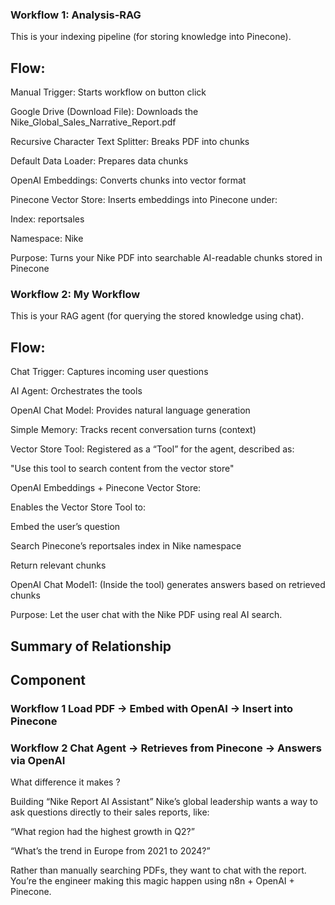 ### Workflow 1: Analysis-RAG
This is your indexing pipeline (for storing knowledge into Pinecone).


## Flow:
Manual Trigger: Starts workflow on button click

Google Drive (Download File): Downloads the Nike_Global_Sales_Narrative_Report.pdf

Recursive Character Text Splitter: Breaks PDF into chunks

Default Data Loader: Prepares data chunks

OpenAI Embeddings: Converts chunks into vector format

Pinecone Vector Store: Inserts embeddings into Pinecone under:

Index: reportsales

Namespace: Nike

Purpose: Turns your Nike PDF into searchable AI-readable chunks stored in Pinecone



### Workflow 2: My Workflow
This is your RAG agent (for querying the stored knowledge using chat).

## Flow:
Chat Trigger: Captures incoming user questions

AI Agent: Orchestrates the tools

OpenAI Chat Model: Provides natural language generation

Simple Memory: Tracks recent conversation turns (context)

Vector Store Tool: Registered as a “Tool” for the agent, described as:

"Use this tool to search content from the vector store"

OpenAI Embeddings + Pinecone Vector Store:

Enables the Vector Store Tool to:

Embed the user’s question

Search Pinecone’s reportsales index in Nike namespace

Return relevant chunks

OpenAI Chat Model1: (Inside the tool) generates answers based on retrieved chunks

Purpose: Let the user chat with the Nike PDF using real AI search.

## Summary of Relationship
## Component
### Workflow 1	Load PDF → Embed with OpenAI → Insert into Pinecone
### Workflow 2	Chat Agent → Retrieves from Pinecone → Answers via OpenAI




What difference it makes ?

Building “Nike Report AI Assistant”
Nike’s global leadership wants a way to ask questions directly to their sales reports, like:

“What region had the highest growth in Q2?”

“What’s the trend in Europe from 2021 to 2024?”

Rather than manually searching PDFs, they want to chat with the report. You’re the engineer making this magic happen using n8n + OpenAI + Pinecone.